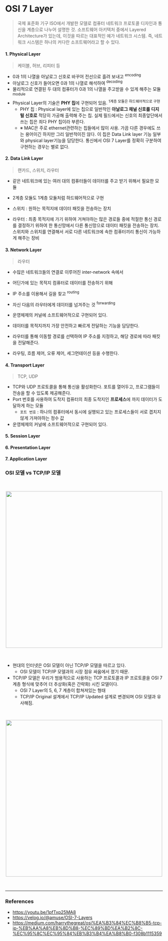 # OSI 7 Layer

> 국제 표준화 기구 ISO에서 개발한 모델로 컴퓨터 네트워크 프로토콜 디자인과 통신을 계층으로 나누어 설명한 것. 소프트웨어 아키텍처 중에서 Layered Architecture가 있는데, 이것을 따르는 대표적인 예가 네트워크 시스템. 즉, 네트워크 시스템은 하나의 커다란 소프트웨어라고 할 수 있다.

#### 1. Physical Layer

> 케이블, 허브, 리피터 등

- 0과 1의 나열을 아날로그 신호로 바꾸어 전선으로 흘려 보내고 <sup>encoding</sup>
- 아날로그 신호가 들어오면 0과 1의 나열로 해석하여 <sup>decoding</sup>
- 물리적으로 연결된 두 대의 컴퓨터가 0과 1의 나열을 주고받을 수 있게 해주는 모듈 <sup>module</sup>
- Physical Layer의 기술은 **PHY 칩**에 구현되어 있음. <sup>1계층 모듈은 하드웨어적으로 구현</sup>
  - PHY 칩 : Physical layer에 있는 칩으로 일반적인 **아날로그 채널 신호를 디지털 신호로** 적당히 가공해 출력해 주는 칩. 실제 필드에서는 신호의 최종앞단에서 쓰는 칩은 죄다 PHY 칩이라 부른다.
  - ※ MAC은 주로 ethernet관련하는 칩들에서 많이 사용. 가끔 다른 경우에도 쓰는 용어이긴 하지만 그리 일반적이진 않다. 이 칩은 Data Link layer 기능 일부와 physical layer기능을 담당한다. 통신에서 OSI 7 Layer를 정확히 구분하여 구현하는 경우는 별로 없다.

#### 2. Data Link Layer

> 랜카드, 스위치, 라우터

- 같은 네트워크에 있는 여러 대의 컴퓨터들이 데이터를 주고 받기 위해서 필요한 모듈
- 2계층 모듈도 1계층 모듈처럼 하드웨어적으로 구현


- 스위치 : 원하는 목적지에 데이터 패킷을 전송하는 장치
- 라우터 : 최종 목적지에 가기 위하여 거쳐야하는 많은 경로들 중에 적절한 통신 경로를 결정하기 위하여 한 통신망에서 다른 통신망으로 데이터 패킷을 전송하는 장치. 스위치와 스위치를 연결해서 서로 다른 네트워크에 속한 컴퓨터끼리 통신이 가능하게 해주는 장비

#### 3. Network Layer

> 라우터

- 수많은 네트워크들의 연결로 이루어진 inter-network 속에서
- 어딘가에 있는 목적지 컴퓨터로 데이터를 전송하기 위해
- IP 주소를 이용해서 길을 찾고 <sup>routing</sup>
- 자신 다음의 라우터에게 데이터를 넘겨주는 것 <sup>forwarding</sup>
- 운영체제의 커널에 소프트웨어적으로 구현되어 있다.


- 데이터를 목적지까지 가장 안전하고 빠르게 전달하는 기능을 담당한다.
- 라우터를 통해 이동할 경로를 선택하여 IP 주소를 지정하고, 해당 경로에 따라 패킷을 전달해준다.
- 라우팅, 흐름 제어, 오류 제어, 세그먼테이션 등을 수행한다.

#### 4. Transport Layer

> TCP, UDP

- TCP와 UDP 프로토콜을 통해 통신을 활성화한다. 포트를 열어두고, 프로그램들이 전송을 할 수 있도록 제공해준다.
- Port 번호를 사용하여 도착지 컴퓨터의 최종 도착지인 **프로세스**에 까지 데이터가 도달하게 하는 모듈
  - `포트 번호` : 하나의 컴퓨터에서 동시에 실행되고 있는 프로세스들이 서로 겹치지 않게 가져야하는 정수 값
- 운영체제의 커널에 소프트웨어적으로 구현되어 있다.

#### 5. Session Layer

#### 6. Presentation Layer

#### 7. Application Layer



### OSI 모델 vs TCP/IP 모델

<br>
<p align = 'center'>
<img width = '500' src = 'https://user-images.githubusercontent.com/39554623/115102287-e9168a00-9f84-11eb-84da-f3418cc28ee0.png'>
</p>
<br>

- 현대의 인터넷은 OSI 모델이 아닌 TCP/IP 모델을 따르고 있다.
  - OSI 모델이 TCP/IP 모델과의 시장 점유 싸움에서 졌기 때문.
- TCP/IP 모델은 우리가 범용적으로 사용하는 TCP 프로토콜과 IP 프로토콜을 OSI 7계층 형식에 맞추어 더 추상화(혹은 간략화) 시킨 모델이다.
  - OSI 7 Layer의 5, 6, 7 계층이 합쳐져있는 형태
  - TCP/IP Original 설계에서 TCP/IP Updated 설계로 변경되며 OSI 모델과 유사해짐.

<br>
<p align = 'center'>
<img width = '500' src = 'https://user-images.githubusercontent.com/39554623/115102397-7f4ab000-9f85-11eb-8c94-ce1bc1fcfac9.png'>
</p>
<br>


----

### References

- https://youtu.be/1pfTxp25MA8
- https://velog.io/@amuse/OSI-7-Layers
- https://medium.com/harrythegreat/osi%EA%B3%84%EC%B8%B5-tcp-ip-%EB%AA%A8%EB%8D%B8-%EC%89%BD%EA%B2%8C-%EC%95%8C%EC%95%84%EB%B3%B4%EA%B8%B0-f308b1115359